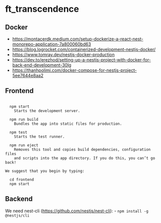 # ft_transcendence

## Docker

- https://montacerdk.medium.com/setup-dockerize-a-react-nest-monorepo-application-7a800060bd63
- https://blog.logrocket.com/containerized-development-nestjs-docker/
- https://www.tomray.dev/nestjs-docker-production
- https://dev.to/erezhod/setting-up-a-nestjs-project-with-docker-for-back-end-development-30lg
- https://thanhpolimi.com/docker-compose-for-nestjs-project-5ee7644e8aa2
## Frontend

```

  npm start
    Starts the development server.

  npm run build
    Bundles the app into static files for production.

  npm test
    Starts the test runner.

  npm run eject
    Removes this tool and copies build dependencies, configuration files
    and scripts into the app directory. If you do this, you can’t go back!

We suggest that you begin by typing:

  cd frontend
  npm start

```


## Backend

We need nest-cli (https://github.com/nestjs/nest-cli):
    -   `npm install -g @nestjs/cli`


